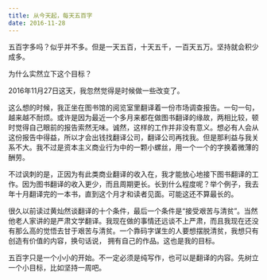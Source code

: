 ```yaml
---
title: 从今天起，每天五百字
date: 2016-11-28
---
```

五百字多吗？似乎并不多。但是一天五百，十天五千，一百天五万。坚持就会积少成多。

为什么实然立下这个目标？

2016年11月27日这天，我忽然觉得是时候做一些改变了。

这么想的时候，我正坐在图书馆的阅览室里翻译着一份市场调查报告。一句一句，越来越不耐烦。或许是因为最近一个多月来都在做图书翻译的缘故，两相比较，顿时觉得自己眼前的报告索然无味。诚然，这样的工作并非没有意义。想必有人会从这份报告中得益，所以才会出钱找翻译公司，翻译公司再找我。但是那利益与我关系不大。我不过是资本主义商业行为中的一颗小螺丝，用一个一个的字换着微薄的酬劳。

不过讽刺的是，正因为有此类商业翻译的收入在，我才能放心地接下图书翻译的工作。因为图书翻译的收入更少，而且周期更长。长到什么程度呢？举个例子，我去年十月翻译完的一本书，直到这个月才和读者见面。可能这还不算最长的。

很久以前读过黄灿然谈翻译的十个条件，最后一个条件是“接受艰苦与清贫”。当然他老人家讲的是严肃文学翻译。我现在做的事情还远谈不上严肃，而且我现在还没有那么高的觉悟去甘于艰苦与清贫。一个靠码字谋生的人要想摆脱清贫，我想只有创造有价值的内容，换句话说， 拥有自己的作品。这也是我的目标。

五百字只是一个小小的开始。不一定必须是纯写作，也可以是翻译的内容。先树立一个小目标，比如坚持一周吧。
